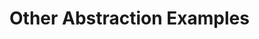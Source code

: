 
# Other Abstraction Examples



<!--

------------------------------- in progress -------------------------------

-->